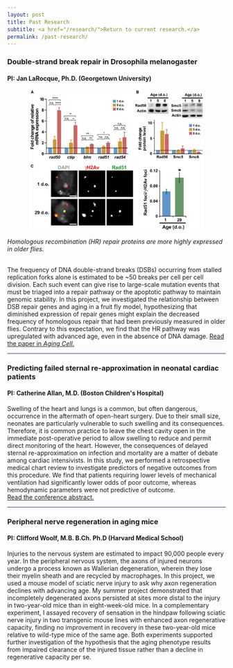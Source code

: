 ```yaml
---
layout: post
title: Past Research
subtitle: <a href="/research/">Return to current research.</a>
permalink: /past-research/
---
```


<h3> Double-strand break repair in Drosophila melanogaster </h3>
<h4> PI: Jan LaRocque, Ph.D. (Georgetown University) </h4>

<p style="text-align:center;"><img src="/images/Aging-Cell-Figure3.jpg" width="400"></p>
<i>Homologous recombination (HR) repair proteins are more highly expressed in older flies.</i>

<br>
<br>

The frequency of DNA double-strand breaks (DSBs) occurring from stalled replication forks alone is estimated to be ~50 breaks
per cell per cell division. Each such event can give rise to large-scale mutation events that must be triaged into a repair pathway
or the apoptotic pathway to maintain genomic stability. In this project, we investigated the relationship between DSB repair genes and
aging in a fruit fly model, hypothesizing that diminished expression of repair genes might explain the decreased frequency of homologous
repair that had been previously measured in older flies. Contrary to this expectation, we find that the HR pathway was upregulated with
advanced age, even in the absence of DNA damage. 
<a href="https://doi.org/10.1111/acel.12556" target="_blank" rel="noopener noreferrer">
  Read the paper in <i>Aging Cell</i>. <i class='fa fa-link fa-lg'></i></a>

<hr style="height:1px; border:none; color:#4A1486; background-color:#4A1486;">
<h3> Predicting failed sternal re-approximation in neonatal cardiac patients </h3>
<h4> PI: Catherine Allan, M.D. (Boston Children's Hospital) </h4>

Swelling of the heart and lungs is a common, but often dangerous, occurrence in the aftermath of open-heart surgery. Due to their
 small size, neonates are particularly vulnerable to such swelling and its consequences. Therefore, it is common practice to 
 leave the chest cavity open in the immediate post-operative period to allow swelling to reduce and permit direct monitoring of 
 the heart. However, the consequences of delayed sternal re-approximation on infection and mortality are a matter of debate among 
 cardiac intensivists. In this study, we performed a retrospective medical chart review to investigate predictors of negative outcomes 
 from this procedure. We find that patients requiring lower levels of mechanical ventilation had significantly lower odds of poor outcome,
 whereas hemodynamic parameters were not predictive of outcome.
<br>
<a href="https://www.ahajournals.org/doi/abs/10.1161/circ.130.suppl_2.19663" target="_blank" rel="noopener noreferrer">
  Read the conference abstract. <i class='fa fa-link fa-lg'></i></a>

<hr style="height:1px; border:none; color:#4A1486; background-color:#4A1486;">
<h3> Peripheral nerve regeneration in aging mice </h3>
<h4> PI: Clifford Woolf, M.B. B.Ch. Ph.D (Harvard Medical School) </h4>

Injuries to the nervous system are estimated to impact 90,000 people every year. In the peripheral nervous system, the axons of injured 
neurons undergo a process known as Wallerian degeneration, wherein they lose their myelin sheath and are recycled by macrophages. In this 
project, we used a mouse model of sciatic nerve injury to ask why axon regeneration declines with advancing age. My summer project 
demonstrated that incompletely degenerated axons persisted at sites more distal to the injury in two-year-old mice than in eight-week-old 
mice. In a complementary experiment, I assayed recovery of sensation in the hindpaw following sciatic nerve injury in two transgenic mouse
lines with enhanced axon regenerative capacity, finding no improvement in recovery in these two-year-old mice relative to wild-type mice of
the same age. Both experiments supported further investigation of the hypothesis that the aging phenotype results from impaired clearance 
of the injured tissue rather than a decline in regenerative capacity per se.
